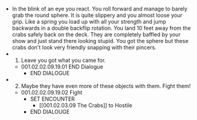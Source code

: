 - In the blink of an eye you react. You roll forward and manage to barely grab the round sphere. It is quite slippery and you almost loose your grip. Like a spring you load up with all your strength and jump backwards in a double backflip rotation. You land 10 feet away from the crabs safely back on the deck. They are completely baffled by your show and just stand there looking stupid. You got the sphere but these crabs don't look very friendly snapping with their pincers.
- 1. Leave you got what you came for.
	- 001.02.02.09.19.01 END Dialogue
		- END DIALOGUE
- 2. Maybe they have even more of these objects with them. Fight them!
	- 001.02.02.09.19.02 Fight
		- SET ENCOUNTER
			- [[001.02.03.09 The Crabs]] to Hostile
		- END DIALOUGE